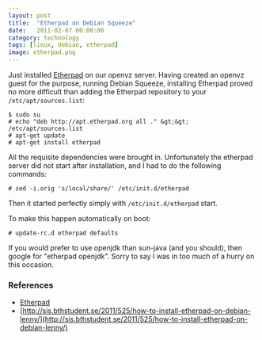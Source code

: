 ```yaml
---
layout: post
title:  "Etherpad on Debian Squeeze"
date:   2011-02-07 00:00:00
category: technology
tags: [linux, debian, etherpad]
image: etherpad.png
---
```


Just installed [Etherpad] on our openvz server.  Having created an openvz guest for the purpose, running Debian Squeeze, installing Etherpad proved no more difficult than adding the Etherpad repository to your `/etc/apt/sources.list`:

<!--more-->

    $ sudo su
    # echo "deb http://apt.etherpad.org all ." &gt;&gt; /etc/apt/sources.list
    # apt-get update
    # apt-get install etherpad

All the requisite dependencies were brought in.  Unfortunately the etherpad server did not start after installation, and I had to do the following commands:

    # sed -i.orig 's/local/share/' /etc/init.d/etherpad

Then it started perfectly simply with `/etc/init.d/etherpad` start.

To make this happen automatically on boot:

    # update-rc.d etherpad defaults

If you would prefer to use openjdk than sun-java (and you should), then google for "etherpad openjdk".  Sorry to say I was in too much of a hurry on this occasion.


### References

   * [Etherpad]
   * [http://sis.bthstudent.se/2011/525/how-to-install-etherpad-on-debian-lenny/](http://sis.bthstudent.se/2011/525/how-to-install-etherpad-on-debian-lenny/)

[Etherpad]: http://etherpad.org/

